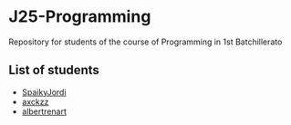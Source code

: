 # J25-Programming
Repository for students of the course of Programming in 1st Batchillerato


## List of students


- [SpaikyJordi](https://github.com/Spaikyjordi/J25-programming-jordi)
- [axckzz](https://github.com/axckzz/J25-Progamming)
- [albertrenart](https://github.com/albertrenart/J25-programming)
